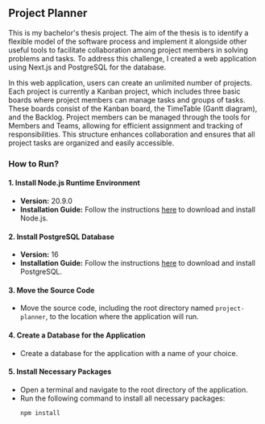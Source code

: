 ## Project Planner
This is my bachelor's thesis project. The aim of the thesis is to identify a flexible model of the software process and implement it alongside other useful tools to facilitate collaboration among project members in solving problems and tasks. To address this challenge, I created a web application using Next.js and PostgreSQL for the database.

In this web application, users can create an unlimited number of projects. Each project is currently a Kanban project, which includes three basic boards where project members can manage tasks and groups of tasks. These boards consist of the Kanban board, the TimeTable (Gantt diagram), and the Backlog. Project members can be managed through the tools for Members and Teams, allowing for efficient assignment and tracking of responsibilities. This structure enhances collaboration and ensures that all project tasks are organized and easily accessible.

### How to Run?


#### 1. Install Node.js Runtime Environment
- **Version:** 20.9.0
- **Installation Guide:** Follow the instructions [here](https://nodejs.org/en/download/package-manager) to download and install Node.js.

#### 2. Install PostgreSQL Database
- **Version:** 16
- **Installation Guide:** Follow the instructions [here](https://www.postgresql.org/download/) to download and install PostgreSQL.

#### 3. Move the Source Code
- Move the source code, including the root directory named `project-planner`, to the location where the application will run.

#### 4. Create a Database for the Application
- Create a database for the application with a name of your choice.

#### 5. Install Necessary Packages
- Open a terminal and navigate to the root directory of the application.
- Run the following command to install all necessary packages:
  ```bash
  npm install
  ```

